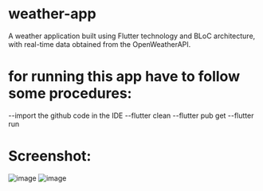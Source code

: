 # weather-app


A weather application built using Flutter technology and BLoC architecture, with real-time data obtained from the OpenWeatherAPI.
# for running this app have to follow some procedures:
--import the github code in the IDE
--flutter clean
--flutter pub get
--flutter run
# Screenshot:

![image](https://github.com/Fraha092/weather-app/assets/79778136/d249308c-3d30-4d90-8a4b-6f6e7dad236f)
![image](https://github.com/Fraha092/weather-app/assets/79778136/de09b384-4a42-4aa4-814a-fd95e8b2ff5f)
